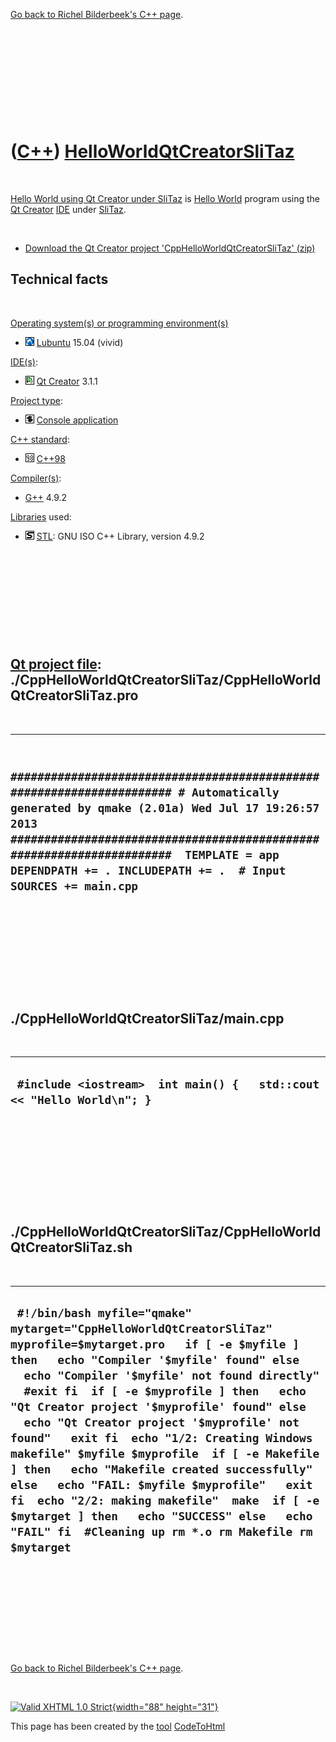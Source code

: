 

[Go back to Richel Bilderbeek's C++ page](Cpp.htm).

 

 

 

 

 

([C++](Cpp.htm)) [HelloWorldQtCreatorSliTaz](CppHelloWorldQtCreatorSliTaz.htm)
==============================================================================

 

[Hello World using Qt Creator under
SliTaz](CppHelloWorldQtCreatorSliTaz.htm) is [Hello
World](CppHelloWorld.htm) program using the [Qt
Creator](CppQtCreator.htm) [IDE](CppIde.htm) under
[SliTaz](CppSliTaz.htm).

 

-   [Download the Qt Creator project
    'CppHelloWorldQtCreatorSliTaz' (zip)](CppHelloWorldQtCreatorSliTaz.zip)

Technical facts
---------------

 

[Operating system(s) or programming environment(s)](CppOs.htm)

-   ![Lubuntu](PicLubuntu.png) [Lubuntu](CppLubuntu.htm) 15.04 (vivid)

[IDE(s)](CppIde.htm):

-   ![Qt Creator](PicQtCreator.png) [Qt Creator](CppQtCreator.htm) 3.1.1

[Project type](CppQtProjectType.htm):

-   ![console](PicConsole.png) [Console
    application](CppConsoleApplication.htm)

[C++ standard](CppStandard.htm):

-   ![C++98](PicCpp98.png) [C++98](Cpp98.htm)

[Compiler(s)](CppCompiler.htm):

-   [G++](CppGpp.htm) 4.9.2

[Libraries](CppLibrary.htm) used:

-   ![STL](PicStl.png) [STL](CppStl.htm): GNU ISO C++ Library, version
    4.9.2

 

 

 

 

 

[Qt project file](CppQtProjectFile.htm): ./CppHelloWorldQtCreatorSliTaz/CppHelloWorldQtCreatorSliTaz.pro
--------------------------------------------------------------------------------------------------------

 

  ----------------------------------------------------------------------------------------------------------------------------------------------------------------------------------------------------------------------------------------------------------------------------------------------------
  ` ###################################################################### # Automatically generated by qmake (2.01a) Wed Jul 17 19:26:57 2013 ######################################################################  TEMPLATE = app DEPENDPATH += . INCLUDEPATH += .  # Input SOURCES += main.cpp`
  ----------------------------------------------------------------------------------------------------------------------------------------------------------------------------------------------------------------------------------------------------------------------------------------------------

 

 

 

 

 

./CppHelloWorldQtCreatorSliTaz/main.cpp
---------------------------------------

 

  ------------------------------------------------------------------------
  ` #include <iostream>  int main() {   std::cout << "Hello World\n"; }`
  ------------------------------------------------------------------------

 

 

 

 

 

./CppHelloWorldQtCreatorSliTaz/CppHelloWorldQtCreatorSliTaz.sh
--------------------------------------------------------------

 

  --------------------------------------------------------------------------------------------------------------------------------------------------------------------------------------------------------------------------------------------------------------------------------------------------------------------------------------------------------------------------------------------------------------------------------------------------------------------------------------------------------------------------------------------------------------------------------------------------------------------------------------------------------------------------------------------------
  ` #!/bin/bash myfile="qmake" mytarget="CppHelloWorldQtCreatorSliTaz" myprofile=$mytarget.pro   if [ -e $myfile ] then   echo "Compiler '$myfile' found" else   echo "Compiler '$myfile' not found directly"   #exit fi  if [ -e $myprofile ] then   echo "Qt Creator project '$myprofile' found" else   echo "Qt Creator project '$myprofile' not found"   exit fi  echo "1/2: Creating Windows makefile" $myfile $myprofile  if [ -e Makefile ] then   echo "Makefile created successfully" else   echo "FAIL: $myfile $myprofile"   exit fi  echo "2/2: making makefile"  make  if [ -e $mytarget ] then   echo "SUCCESS" else   echo "FAIL" fi  #Cleaning up rm *.o rm Makefile rm $mytarget`
  --------------------------------------------------------------------------------------------------------------------------------------------------------------------------------------------------------------------------------------------------------------------------------------------------------------------------------------------------------------------------------------------------------------------------------------------------------------------------------------------------------------------------------------------------------------------------------------------------------------------------------------------------------------------------------------------------

 

 

 

 

 

[Go back to Richel Bilderbeek's C++ page](Cpp.htm).



 

[![Valid XHTML 1.0 Strict](valid-xhtml10.png){width="88"
height="31"}](http://validator.w3.org/check?uri=referer)

This page has been created by the [tool](Tools.htm)
[CodeToHtml](ToolCodeToHtml.htm)
